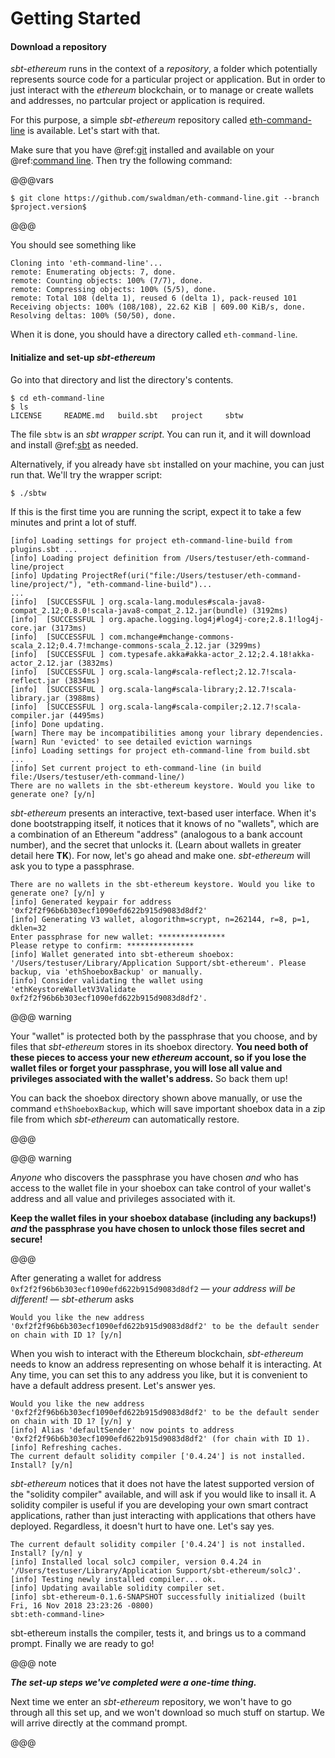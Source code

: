 # Getting Started

#### Download a repository

_sbt-ethereum_ runs in the context of a _repository_, a folder which potentially represents source code for a particular project or application.
But in order to just interact with the _ethereum_ blockchain, or to manage or create wallets and addresses, no partcular project or
application is required.

For this purpose, a simple _sbt-ethereum_ repository called [eth-command-line](https://github.com/swaldman/eth-command-line) is available.
Let's start with that.

Make sure that you have @ref:[git](appendix/a_prerequisites.md#git) installed and available on your @ref:[command line](appendix/a_prerequisites.md#command-line).
Then try the following command:

@@@vars

```
$ git clone https://github.com/swaldman/eth-command-line.git --branch $project.version$
```

@@@

You should see something like
```
Cloning into 'eth-command-line'...
remote: Enumerating objects: 7, done.
remote: Counting objects: 100% (7/7), done.
remote: Compressing objects: 100% (5/5), done.
remote: Total 108 (delta 1), reused 6 (delta 1), pack-reused 101
Receiving objects: 100% (108/108), 22.62 KiB | 609.00 KiB/s, done.
Resolving deltas: 100% (50/50), done.
```
When it is done, you should have a directory called `eth-command-line`.

#### Initialize and set-up _sbt-ethereum_

Go into that directory and list the directory's contents.
```
$ cd eth-command-line
$ ls
LICENSE		README.md	build.sbt	project		sbtw
```
The file `sbtw` is an _sbt wrapper script_. You can run it, and it will download and install @ref:[sbt](appendix/a_prerequisites.md#sbt) as needed.

Alternatively, if you already have `sbt` installed on your machine, you can just run that. We'll try the wrapper script:
```
$ ./sbtw
```
If this is the first time you are running the script, expect it to take a few minutes and print a lot of stuff.
```
[info] Loading settings for project eth-command-line-build from plugins.sbt ...
[info] Loading project definition from /Users/testuser/eth-command-line/project
[info] Updating ProjectRef(uri("file:/Users/testuser/eth-command-line/project/"), "eth-command-line-build")...
...
[info] 	[SUCCESSFUL ] org.scala-lang.modules#scala-java8-compat_2.12;0.8.0!scala-java8-compat_2.12.jar(bundle) (3192ms)
[info] 	[SUCCESSFUL ] org.apache.logging.log4j#log4j-core;2.8.1!log4j-core.jar (3173ms)
[info] 	[SUCCESSFUL ] com.mchange#mchange-commons-scala_2.12;0.4.7!mchange-commons-scala_2.12.jar (3299ms)
[info] 	[SUCCESSFUL ] com.typesafe.akka#akka-actor_2.12;2.4.18!akka-actor_2.12.jar (3832ms)
[info] 	[SUCCESSFUL ] org.scala-lang#scala-reflect;2.12.7!scala-reflect.jar (3834ms)
[info] 	[SUCCESSFUL ] org.scala-lang#scala-library;2.12.7!scala-library.jar (3988ms)
[info] 	[SUCCESSFUL ] org.scala-lang#scala-compiler;2.12.7!scala-compiler.jar (4495ms)
[info] Done updating.
[warn] There may be incompatibilities among your library dependencies.
[warn] Run 'evicted' to see detailed eviction warnings
[info] Loading settings for project eth-command-line from build.sbt ...
[info] Set current project to eth-command-line (in build file:/Users/testuser/eth-command-line/)
There are no wallets in the sbt-ethereum keystore. Would you like to generate one? [y/n] 
```

_sbt-ethereum_ presents an interactive, text-based user interface. When it's done bootstrapping itself, it notices that it knows of no "wallets",
which are a combination of an Ethereum "address" (analogous to a bank account number), and the secret that unlocks it. (Learn about wallets in greater
detail here **TK**). For now, let's go ahead and make one. _sbt-ethereum_ will ask you to type a passphrase. 
```
There are no wallets in the sbt-ethereum keystore. Would you like to generate one? [y/n] y
[info] Generated keypair for address '0xf2f2f96b6b303ecf1090efd622b915d9083d8df2'
[info] Generating V3 wallet, alogorithm=scrypt, n=262144, r=8, p=1, dklen=32
Enter passphrase for new wallet: ***************
Please retype to confirm: ***************
[info] Wallet generated into sbt-ethereum shoebox: '/Users/testuser/Library/Application Support/sbt-ethereum'. Please backup, via 'ethShoeboxBackup' or manually.
[info] Consider validating the wallet using 'ethKeystoreWalletV3Validate 0xf2f2f96b6b303ecf1090efd622b915d9083d8df2'.
```
@@@ warning

Your "wallet" is protected both by the passphrase that you choose, and by files that _sbt-ethereum_ stores in its shoebox directory. **You need both of these pieces
to access your new _ethereum_ account, so if you lose the wallet files or forget your passphrase, you will lose all value and privileges associated with the wallet's
address.** So back them up!

You can back the shoebox directory shown above manually, or use the command `ethShoeboxBackup`, which will save important shoebox data in a zip file
from which _sbt-ethereum_ can automatically restore.

@@@

@@@ warning

_Anyone_ who discovers the passphrase you have chosen _and_ who has access to the wallet file in your shoebox can take control of your wallet's address and all
value and privileges associated with it.

**Keep the wallet files in your shoebox database (including any backups!) _and_ the passphrase you have chosen to unlock those files secret and secure!**

@@@

After generating a wallet for address `0xf2f2f96b6b303ecf1090efd622b915d9083d8df2` &mdash; *your address will be different!* &mdash; _sbt-etherum_ asks

```
Would you like the new address '0xf2f2f96b6b303ecf1090efd622b915d9083d8df2' to be the default sender on chain with ID 1? [y/n] 
```

When you wish to interact with the Ethereum blockchain, _sbt-ethereum_ needs to know an address representing on whose behalf it is interacting.
At Any time, you can set this to any address you like, but it is convenient to have a default address present. Let's answer yes.

```
Would you like the new address '0xf2f2f96b6b303ecf1090efd622b915d9083d8df2' to be the default sender on chain with ID 1? [y/n] y
[info] Alias 'defaultSender' now points to address '0xf2f2f96b6b303ecf1090efd622b915d9083d8df2' (for chain with ID 1).
[info] Refreshing caches.
The current default solidity compiler ['0.4.24'] is not installed. Install? [y/n]
```

_sbt-ethereum_ notices that it does not have the latest supported version of the "solidity compiler" available,
and will ask if you would like to insall it. A solidity compiler is useful if you are developing your own smart contract applications,
rather than just interacting with applications that others have deployed. Regardless, it doesn't hurt to have one. Let's say yes.

```
The current default solidity compiler ['0.4.24'] is not installed. Install? [y/n] y
[info] Installed local solcJ compiler, version 0.4.24 in '/Users/testuser/Library/Application Support/sbt-ethereum/solcJ'.
[info] Testing newly installed compiler... ok.
[info] Updating available solidity compiler set.
[info] sbt-ethereum-0.1.6-SNAPSHOT successfully initialized (built Fri, 16 Nov 2018 23:23:26 -0800)
sbt:eth-command-line>
```

sbt-ethereum installs the compiler, tests it, and brings us to a command prompt. Finally we are ready to go!

@@@ note

__*The set-up steps we've completed were a one-time thing.*__

Next time we enter an
_sbt-ethereum_ repository, we won't have to go through all this set up, and we won't download so much stuff on startup.
We will arrive directly at the command prompt.

@@@